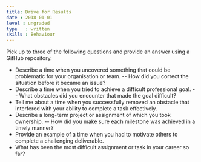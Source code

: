 ```yaml
---
title: Drive for Results
date : 2018-01-01
level : ungraded
type   : written
skills : Behaviour
---
```

Pick up to three of the following questions and provide an answer using a GitHub repository.

- Describe a time when you uncovered something that could be problematic for your organisation or team.
-- How did you correct the situation before it became an issue?
- Describe a time when you tried to achieve a difficult professional goal.
-- What obstacles did you encounter that made the goal difficult?
- Tell me about a time when you successfully removed an obstacle that interfered with your ability to complete a task effectively.
- Describe a long-term project or assignment of which you took ownership.
-- How did you make sure each milestone was achieved in a timely manner?
- Provide an example of a time when you had to motivate others to complete a challenging deliverable.
- What has been the most difficult assignment or task in your career so far?
